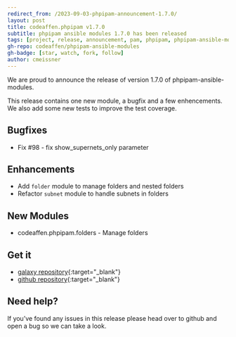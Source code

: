 ```yaml
---
redirect_from: /2023-09-03-phpipam-announcement-1.7.0/
layout: post
title: codeaffen.phpipam v1.7.0
subtitle: phpipam ansible modules 1.7.0 has been released
tags: [project, release, announcement, pam, phpipam, phpipam-ansible-modules]
gh-repo: codeaffen/phpipam-ansible-modules
gh-badge: [star, watch, fork, follow]
author: cmeissner
---
```


We are proud to announce the release of version 1.7.0 of phpipam-ansible-modules.

This release contains one new module, a bugfix and a few enhencements.
We also add some new tests to improve the test coverage.

## Bugfixes

- Fix \#98 - fix show_supernets_only parameter

## Enhancements

- Add `folder` module to manage folders and nested folders
- Refactor `subnet` module to handle subnets in folders

## New Modules

- codeaffen.phpipam.folders - Manage folders

## Get it

- [galaxy repository](https://galaxy.ansible.com/codeaffen/phpipam){:target="_blank"}
- [github repository](https://github.com/codeaffen/phpipam-ansible-modules){:target="_blank"}

## Need help?

If you’ve found any issues in this release please head over to github and open a bug so we can take a look.
